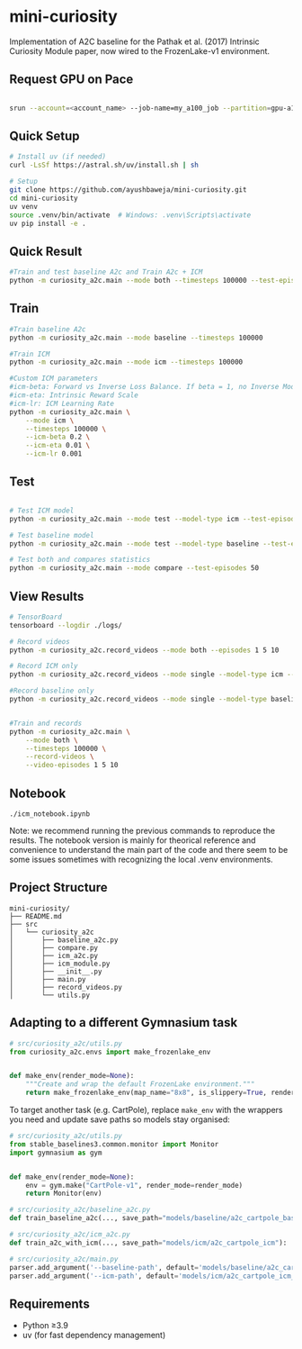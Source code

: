 # mini-curiosity

Implementation of A2C baseline for the Pathak et al. (2017) Intrinsic Curiosity Module paper, now wired to the FrozenLake-v1 environment.


## Request GPU on Pace

```bash

srun --account=<account_name> --job-name=my_a100_job --partition=gpu-a100 --gres=gpu:a100:1 --cpus-per-task=2 --mem=32G --time=01:00:00 --pty /bin/bash 

```

## Quick Setup

```bash
# Install uv (if needed)
curl -LsSf https://astral.sh/uv/install.sh | sh

# Setup
git clone https://github.com/ayushbaweja/mini-curiosity.git
cd mini-curiosity
uv venv
source .venv/bin/activate  # Windows: .venv\Scripts\activate
uv pip install -e .
```

## Quick Result

```bash
#Train and test baseline A2c and Train A2c + ICM 
python -m curiosity_a2c.main --mode both --timesteps 100000 --test-episodes 50

```

## Train

```bash
#Train baseline A2c
python -m curiosity_a2c.main --mode baseline --timesteps 100000

#Train ICM
python -m curiosity_a2c.main --mode icm --timesteps 100000

#Custom ICM parameters
#icm-beta: Forward vs Inverse Loss Balance. If beta = 1, no Inverse Model (features filtering). 
#icm-eta: Intrinsic Reward Scale
#icm-lr: ICM Learning Rate
python -m curiosity_a2c.main \
    --mode icm \
    --timesteps 100000 \
    --icm-beta 0.2 \
    --icm-eta 0.01 \
    --icm-lr 0.001
```

## Test
```bash

# Test ICM model
python -m curiosity_a2c.main --mode test --model-type icm --test-episodes 20

# Test baseline model
python -m curiosity_a2c.main --mode test --model-type baseline --test-episodes 20

# Test both and compares statistics
python -m curiosity_a2c.main --mode compare --test-episodes 50
```

## View Results

```bash
# TensorBoard
tensorboard --logdir ./logs/

# Record videos
python -m curiosity_a2c.record_videos --mode both --episodes 1 5 10

# Record ICM only
python -m curiosity_a2c.record_videos --mode single --model-type icm --episodes 1 5 10

#Record baseline only
python -m curiosity_a2c.record_videos --mode single --model-type baseline --episodes 1 5 10


#Train and records
python -m curiosity_a2c.main \
    --mode both \
    --timesteps 100000 \
    --record-videos \
    --video-episodes 1 5 10
```

## Notebook 

`./icm_notebook.ipynb`

Note: we recommend running the previous commands to reproduce the results. The notebook version is mainly for theorical reference and convenience to understand the main part of the code and there seem to be some issues sometimes with recognizing the local .venv environments. 

## Project Structure

```
mini-curiosity/
├── README.md
├── src
│   └── curiosity_a2c
│       ├── baseline_a2c.py
│       ├── compare.py
│       ├── icm_a2c.py
│       ├── icm_module.py
│       ├── __init__.py
│       ├── main.py
│       ├── record_videos.py
│       └── utils.py
```

## Adapting to a different Gymnasium task
```python
# src/curiosity_a2c/utils.py
from curiosity_a2c.envs import make_frozenlake_env


def make_env(render_mode=None):
    """Create and wrap the default FrozenLake environment."""
    return make_frozenlake_env(map_name="8x8", is_slippery=True, render_mode=render_mode)
```

To target another task (e.g. CartPole), replace `make_env` with the wrappers you need and update save paths so models stay organised:

```python
# src/curiosity_a2c/utils.py
from stable_baselines3.common.monitor import Monitor
import gymnasium as gym


def make_env(render_mode=None):
    env = gym.make("CartPole-v1", render_mode=render_mode)
    return Monitor(env)

# src/curiosity_a2c/baseline_a2c.py
def train_baseline_a2c(..., save_path="models/baseline/a2c_cartpole_baseline"): ...

# src/curiosity_a2c/icm_a2c.py
def train_a2c_with_icm(..., save_path="models/icm/a2c_cartpole_icm"): ...

# src/curiosity_a2c/main.py
parser.add_argument('--baseline-path', default='models/baseline/a2c_cartpole_baseline_final', ... )
parser.add_argument('--icm-path', default='models/icm/a2c_cartpole_icm_final', ... )
```

## Requirements

- Python ≥3.9
- uv (for fast dependency management)

